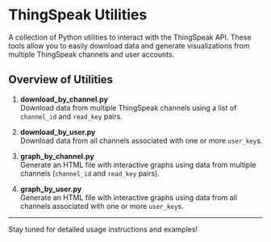 # ThingSpeak Utilities

A collection of Python utilities to interact with the ThingSpeak API. These tools allow you to easily download data and generate visualizations from multiple ThingSpeak channels and user accounts.

## Overview of Utilities

1. **download_by_channel.py**  
   Download data from multiple ThingSpeak channels using a list of `channel_id` and `read_key` pairs.

2. **download_by_user.py**  
   Download data from all channels associated with one or more `user_key`s.

3. **graph_by_channel.py**  
   Generate an HTML file with interactive graphs using data from multiple channels (`channel_id` and `read_key` pairs).

4. **graph_by_user.py**  
   Generate an HTML file with interactive graphs using data from all channels associated with one or more `user_key`s.

---

Stay tuned for detailed usage instructions and examples!
